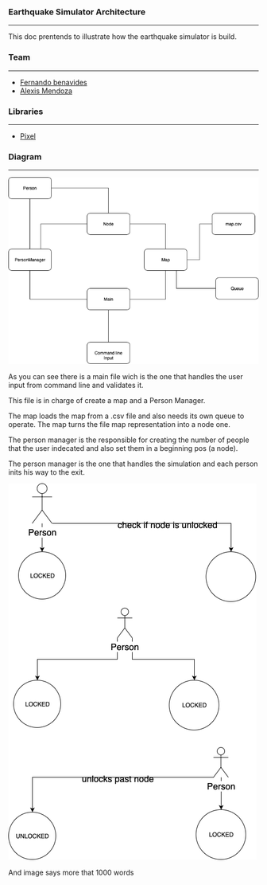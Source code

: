 
### Earthquake Simulator Architecture
--------------------------------------

This doc prentends to illustrate how the earthquake simulator is build.

### Team
------------
- [Fernando benavides](https://github.com/nockzblack)
- [Alexis Mendoza](https://github.com/AlexisFreud)

### Libraries
---------------
- [Pixel](https://github.com/faiface/pixel/)

### Diagram
---------------

![Architecture Diagram](earthquakeArchitecture.png)

As you can see there is a main file wich is the one that handles the user input from command line and validates it.

This file is in charge of create a map and a Person Manager.

The map loads the map from a .csv file and also needs its own queue to operate. The map turns the file map representation into a node one.

The person manager is the responsible for creating the number of people that the user indecated and also set them in a beginning pos (a node).

The person manager is the one that handles the simulation and each person inits his way to the exit.



![Step Diagram](makeStep.png)

And image says more that 1000 words
